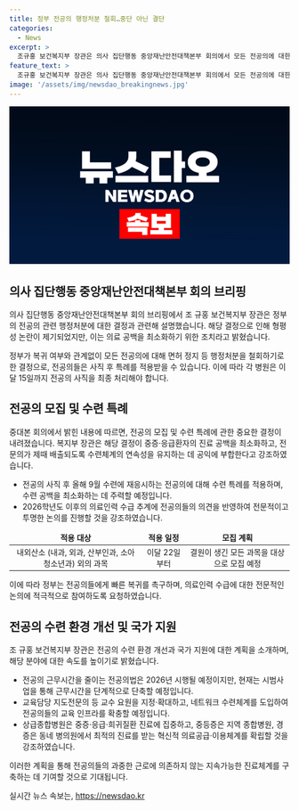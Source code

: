 ```yaml
---
title: 정부 전공의 행정처분 철회…중단 아닌 결단
categories:
  - News
excerpt: >
  조규홍 보건복지부 장관은 의사 집단행동 중앙재난안전대책본부 회의에서 모든 전공의에 대한 행정처분을 철회하기로 한 결정을 밝혔다. 이에 대한 논란에 대해 정부는 의료 공백 최소화를 위한 조치로 설명했으며, 전공의들은 9월 수련에 응시하면 특례를 받게 된다. 또한 전공의 수련 환경을 개선하기 위해 전공의법 시범사업과 교육 담당 지도전문의 지정, 네트워크 수련체계 등을 도입하고 국가 지원도 강화할 계획이라고 밝혔다. 요청에 따라 이달 15일까지 전공의 사직 처리가 이뤄지고, 9월 하반기 전공의 모집 일정은 이달 22일부터 시작된다. 
feature_text: >
  조규홍 보건복지부 장관은 의사 집단행동 중앙재난안전대책본부 회의에서 모든 전공의에 대한 행정처분을 철회하기로 한 결정을 밝혔다. 이에 대한 논란에 대해 정부는 의료 공백 최소화를 위한 조치로 설명했으며, 전공의들은 9월 수련에 응시하면 특례를 받게 된다. 또한 전공의 수련 환경을 개선하기 위해 전공의법 시범사업과 교육 담당 지도전문의 지정, 네트워크 수련체계 등을 도입하고 국가 지원도 강화할 계획이라고 밝혔다. 요청에 따라 이달 15일까지 전공의 사직 처리가 이뤄지고, 9월 하반기 전공의 모집 일정은 이달 22일부터 시작된다. 
image: '/assets/img/newsdao_breakingnews.jpg'
---
```


<p><img src="/assets/img/newsdao_breakingnews.jpg" alt="ontimetimes 속보" /></p>

<h2 data-ke-size="size26">의사 집단행동 중앙재난안전대책본부 회의 브리핑</h2>

<p>의사 집단행동 중앙재난안전대책본부 회의 브리핑에서 조 규홍 보건복지부 장관은 정부의 전공의 관련 행정처분에 대한 결정과 관련해 설명했습니다. 해당 결정으로 인해 형평성 논란이 제기되었지만, 이는 의료 공백을 최소화하기 위한 조치라고 밝혔습니다.</p>

<p data-ke-size="size16">정부가 복귀 여부와 관계없이 모든 전공의에 대해 면허 정지 등 행정처분을 철회하기로 한 결정으로, 전공의들은 사직 후 특례를 적용받을 수 있습니다. 이에 따라 각 병원은 이달 15일까지 전공의 사직을 최종 처리해야 합니다.</p>

<h2 data-ke-size="size26">전공의 모집 및 수련 특례</h2>

<p>중대본 회의에서 밝힌 내용에 따르면, 전공의 모집 및 수련 특례에 관한 중요한 결정이 내려졌습니다. 복지부 장관은 해당 결정이 중증·응급환자의 진료 공백을 최소화하고, 전문의가 제때 배출되도록 수련체계의 연속성을 유지하는 데 공익에 부합한다고 강조하였습니다.</p>

<ul>
<li>전공의 사직 후 올해 9월 수련에 재응시하는 전공의에 대해 수련 특례를 적용하며, 수련 공백을 최소화하는 데 주력할 예정입니다.</li>
<li>2026학년도 이후의 의료인력 수급 추계에 전공의들의 의견을 반영하여 전문적이고 투명한 논의를 진행할 것을 강조하였습니다.</li>
</ul>

<table>
<thead>
<tr>
<td style="text-align: center; height: 17px;"><b>적용 대상</b></td>
<td style="text-align: center; height: 17px;"><b>적용 일정</b></td>
<td style="text-align: center; height: 17px;"><b>모집 계획</b></td>
</tr>
</thead>
<tbody>
<tr>
<td style="text-align: center; height: 17px;">내외산소 (내과, 외과, 산부인과, 소아청소년과) 외의 과목</td>
<td style="text-align: center; height: 17px;">이달 22일부터</td>
<td style="text-align: center; height: 17px;">결원이 생긴 모든 과목을 대상으로 모집 예정</td>
</tr>
</tbody>
</table>

<p data-ke-size="size16">이에 따라 정부는 전공의들에게 빠른 복귀를 촉구하며, 의료인력 수급에 대한 전문적인 논의에 적극적으로 참여하도록 요청하였습니다.</p>

<h2 data-ke-size="size26">전공의 수련 환경 개선 및 국가 지원</h2>

<p>조 규홍 보건복지부 장관은 전공의 수련 환경 개선과 국가 지원에 대한 계획을 소개하며, 해당 분야에 대한 속도를 높이기로 밝혔습니다.</p>

<ul>
<li>전공의 근무시간을 줄이는 전공의법은 2026년 시행될 예정이지만, 현재는 시범사업을 통해 근무시간을 단계적으로 단축할 예정입니다.</li>
<li>교육담당 지도전문의 등 교수 요원을 지정·확대하고, 네트워크 수련체계를 도입하여 전공의들의 교육 인프라를 확충할 예정입니다.</li>
<li>상급종합병원은 중증·응급·희귀질환 진료에 집중하고, 중등증은 지역 종합병원, 경증은 동네 병의원에서 최적의 진료를 받는 혁신적 의료공급·이용체계를 확립할 것을 강조하였습니다.</li>
</ul>

<p data-ke-size="size16">이러한 계획을 통해 전공의들의 과중한 근로에 의존하지 않는 지속가능한 진료체계를 구축하는 데 기여할 것으로 기대됩니다.</p>
실시간 뉴스 속보는, <a href="https://newsdao.kr" rel="dofollow">https://newsdao.kr</a>


